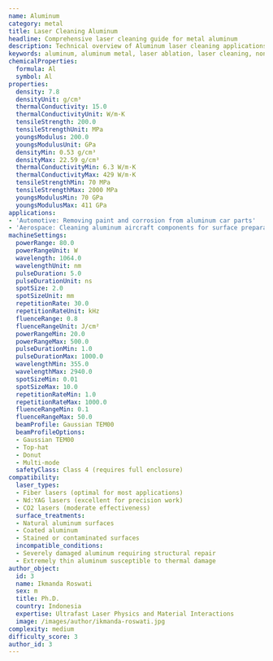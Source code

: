 ```yaml
---
name: Aluminum
category: metal
title: Laser Cleaning Aluminum
headline: Comprehensive laser cleaning guide for metal aluminum
description: Technical overview of Aluminum laser cleaning applications and parameters
keywords: aluminum, aluminum metal, laser ablation, laser cleaning, non-contact cleaning, automotive applications, aerospace applications
chemicalProperties:
  formula: Al
  symbol: Al
properties:
  density: 7.8
  densityUnit: g/cm³
  thermalConductivity: 15.0
  thermalConductivityUnit: W/m·K
  tensileStrength: 200.0
  tensileStrengthUnit: MPa
  youngsModulus: 200.0
  youngsModulusUnit: GPa
  densityMin: 0.53 g/cm³
  densityMax: 22.59 g/cm³
  thermalConductivityMin: 6.3 W/m·K
  thermalConductivityMax: 429 W/m·K
  tensileStrengthMin: 70 MPa
  tensileStrengthMax: 2000 MPa
  youngsModulusMin: 70 GPa
  youngsModulusMax: 411 GPa
applications:
- 'Automotive: Removing paint and corrosion from aluminum car parts'
- 'Aerospace: Cleaning aluminum aircraft components for surface preparation'
machineSettings:
  powerRange: 80.0
  powerRangeUnit: W
  wavelength: 1064.0
  wavelengthUnit: nm
  pulseDuration: 5.0
  pulseDurationUnit: ns
  spotSize: 2.0
  spotSizeUnit: mm
  repetitionRate: 30.0
  repetitionRateUnit: kHz
  fluenceRange: 0.8
  fluenceRangeUnit: J/cm²
  powerRangeMin: 20.0
  powerRangeMax: 500.0
  pulseDurationMin: 1.0
  pulseDurationMax: 1000.0
  wavelengthMin: 355.0
  wavelengthMax: 2940.0
  spotSizeMin: 0.01
  spotSizeMax: 10.0
  repetitionRateMin: 1.0
  repetitionRateMax: 1000.0
  fluenceRangeMin: 0.1
  fluenceRangeMax: 50.0
  beamProfile: Gaussian TEM00
  beamProfileOptions:
  - Gaussian TEM00
  - Top-hat
  - Donut
  - Multi-mode
  safetyClass: Class 4 (requires full enclosure)
compatibility:
  laser_types:
  - Fiber lasers (optimal for most applications)
  - Nd:YAG lasers (excellent for precision work)
  - CO2 lasers (moderate effectiveness)
  surface_treatments:
  - Natural aluminum surfaces
  - Coated aluminum
  - Stained or contaminated surfaces
  incompatible_conditions:
  - Severely damaged aluminum requiring structural repair
  - Extremely thin aluminum susceptible to thermal damage
author_object:
  id: 3
  name: Ikmanda Roswati
  sex: m
  title: Ph.D.
  country: Indonesia
  expertise: Ultrafast Laser Physics and Material Interactions
  image: /images/author/ikmanda-roswati.jpg
complexity: medium
difficulty_score: 3
author_id: 3
---
```

